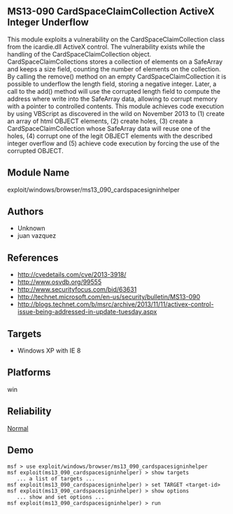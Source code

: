 ## MS13-090 CardSpaceClaimCollection ActiveX Integer Underflow

This module exploits a vulnerability on the 
CardSpaceClaimCollection class from the icardie.dll ActiveX 
control. The vulnerability exists while the handling of the 
CardSpaceClaimCollection object. CardSpaceClaimCollections 
stores a collection of elements on a SafeArray and keeps a 
size field, counting the number of elements on the 
collection. By calling the remove() method on an empty 
CardSpaceClaimCollection it is possible to underflow the 
length field, storing a negative integer. Later, a call to 
the add() method will use the corrupted length field to 
compute the address where write into the SafeArray data, 
allowing to corrupt memory with a pointer to controlled 
contents. This module achieves code execution by using 
VBScript as discovered in the wild on November 2013 to (1) 
create an array of html OBJECT elements, (2) create holes, 
(3) create a CardSpaceClaimCollection whose SafeArray data 
will reuse one of the holes, (4) corrupt one of the legit 
OBJECT elements with the described integer overflow and (5) 
achieve code execution by forcing the use of the corrupted 
OBJECT.


## Module Name
exploit/windows/browser/ms13_090_cardspacesigninhelper

## Authors
* Unknown
* juan vazquez


## References
* http://cvedetails.com/cve/2013-3918/
* http://www.osvdb.org/99555
* http://www.securityfocus.com/bid/63631
* http://technet.microsoft.com/en-us/security/bulletin/MS13-090
* http://blogs.technet.com/b/msrc/archive/2013/11/11/activex-control-issue-being-addressed-in-update-tuesday.aspx



## Targets
* Windows XP with IE 8


## Platforms
win

## Reliability
[Normal](https://github.com/rapid7/metasploit-framework/wiki/Exploit-Ranking)

## Demo

```
msf > use exploit/windows/browser/ms13_090_cardspacesigninhelper
msf exploit(ms13_090_cardspacesigninhelper) > show targets
   ... a list of targets ...
msf exploit(ms13_090_cardspacesigninhelper) > set TARGET <target-id>
msf exploit(ms13_090_cardspacesigninhelper) > show options
   ... show and set options ...
msf exploit(ms13_090_cardspacesigninhelper) > run
```
    
    
